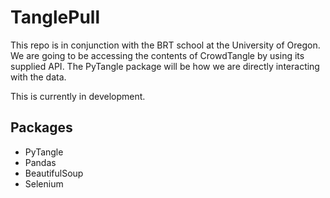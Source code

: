 # TanglePull

This repo is in conjunction with the BRT school at the University of Oregon.
We are going to be accessing the contents of CrowdTangle by using its supplied API. The PyTangle package will be how we are directly interacting with the data.

This is currently in development.

## Packages
- PyTangle
- Pandas
- BeautifulSoup
- Selenium
